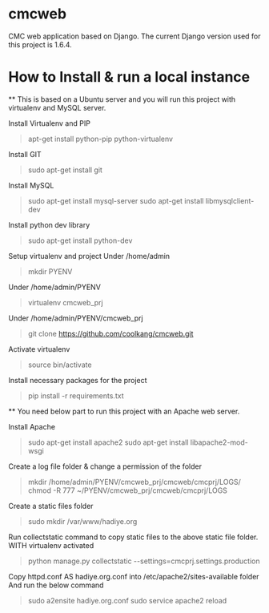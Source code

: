 cmcweb
======

CMC web application based on Django.
The current Django version used for this project is 1.6.4.


# How to Install & run a local instance 

** This is based on a Ubuntu server and you will run this project with virtualenv and MySQL server.


Install Virtualenv and PIP

> apt-get install python-pip python-virtualenv


Install GIT 

> sudo apt-get install git


Install MySQL

> sudo apt-get install mysql-server
> sudo apt-get install libmysqlclient-dev

Install python dev library

> sudo apt-get install python-dev



Setup virtualenv and project Under /home/admin

> mkdir PYENV 


Under /home/admin/PYENV

> virtualenv cmcweb_prj


Under /home/admin/PYENV/cmcweb_prj
> git clone https://github.com/coolkang/cmcweb.git


Activate virtualenv
> source bin/activate

Install necessary packages for the project

> pip install -r requirements.txt


** You need below part to run this project with an Apache web server.

Install Apache

> sudo apt-get install apache2
> sudo apt-get install libapache2-mod-wsgi

Create a log file folder & change a permission of the folder

> mkdir /home/admin/PYENV/cmcweb_prj/cmcweb/cmcprj/LOGS/
> chmod -R 777 ~/PYENV/cmcweb_prj/cmcweb/cmcprj/LOGS


Create a static files folder

> sudo mkdir /var/www/hadiye.org


Run collectstatic command to copy static files to the above static file folder.
WITH virtualenv activated

> python manage.py collectstatic --settings=cmcprj.settings.production

Copy httpd.conf AS hadiye.org.conf  into /etc/apache2/sites-available folder
And run the below command

> sudo a2ensite hadiye.org.conf
> sudo service apache2 reload

